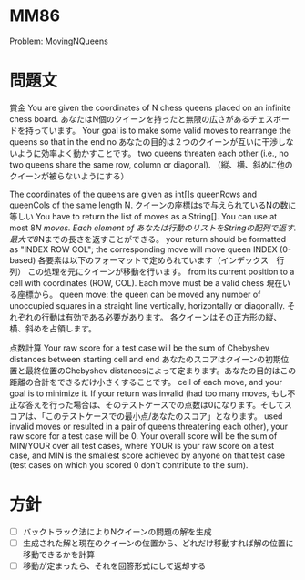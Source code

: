 # MM86
Problem: MovingNQueens

# 問題文

賞金
You are given the coordinates of N chess queens placed on an infinite chess board. 
あなたはN個のクイーンを持ったと無限の広さがあるチェスボードを持っています。
Your goal is to make some valid moves to rearrange the queens so that in the end no 
あなたの目的は２つのクイーンが互いに干渉しないように効率よく動かすことです。
two queens threaten each other (i.e., no two queens share the same row, column or diagonal).
（縦、横、斜めに他のクイーンが被らないようにする）

The coordinates of the queens are given as int[]s queenRows and queenCols of the same length N. 
クイーンの座標はsで与えられているNの数に等しい
You have to return the list of moves as a String[]. You can use at most 8*N moves. Each element of 
あなたは行動のリストをStringの配列で返す. 最大で8*Nまでの長さを返すことができる。
your return should be formatted as "INDEX ROW COL"; the corresponding move will move queen INDEX (0-based) 
各要素は以下のフォーマットで定められています（インデックス　行　列） この処理を元にクイーンが移動を行います。
from its current position to a cell with coordinates (ROW, COL). Each move must be a valid chess 
現在いる座標から。
queen move: the queen can be moved any number of unoccupied squares in a straight line vertically, horizontally or diagonally.
それぞれの行動は有効である必要があります。 各クイーンはその正方形の縦、横、斜めを占領します。

点数計算
Your raw score for a test case will be the sum of Chebyshev distances between starting cell and end 
あなたのスコアはクイーンの初期位置と最終位置のChebyshev distancesによって定まります。あなたの目的はこの距離の合計をできるだけ小さくすることです。
cell of each move, and your goal is to minimize it. If your return was invalid (had too many moves, 
もし不正な答えを行った場合は、そのテストケースでの点数は0になります。そしてスコアは、「このテストケースでの最小点/あなたのスコア」となります。
used invalid moves or resulted in a pair of queens threatening each other), your raw score for a test 
case will be 0. Your overall score will be the sum of MIN/YOUR over all test cases, where YOUR is your 
raw score on a test case, and MIN is the smallest score achieved by anyone on that test case (test cases 
on which you scored 0 don't contribute to the sum).


# 方針
- [ ] バックトラック法によりNクイーンの問題の解を生成
- [ ] 生成された解と現在のクイーンの位置から、どれだけ移動すれば解の位置に移動できるかを計算
- [ ] 移動が定まったら、それを回答形式にして返却する